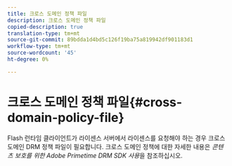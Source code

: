 ```yaml
---
title: 크로스 도메인 정책 파일
description: 크로스 도메인 정책 파일
copied-description: true
translation-type: tm+mt
source-git-commit: 89bdda1d4bd5c126f19ba75a819942df901183d1
workflow-type: tm+mt
source-wordcount: '45'
ht-degree: 0%

---
```



# 크로스 도메인 정책 파일{#cross-domain-policy-file}

Flash 런타임 클라이언트가 라이센스 서버에서 라이센스를 요청해야 하는 경우 크로스 도메인 DRM 정책 파일이 필요합니다. 크로스 도메인 정책에 대한 자세한 내용은 *콘텐츠 보호를 위한 Adobe Primetime DRM SDK 사용*&#x200B;을 참조하십시오.
